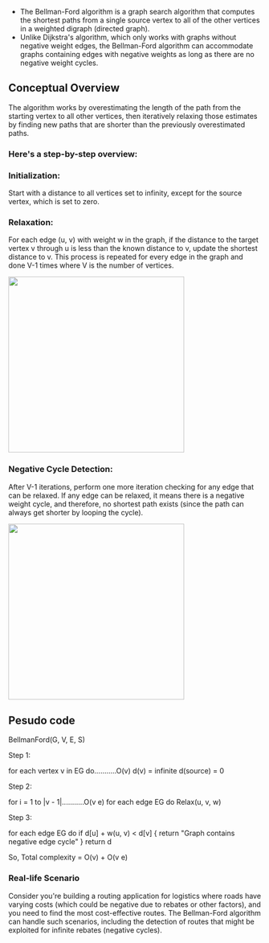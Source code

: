 - The Bellman-Ford algorithm is a graph search algorithm that computes the shortest paths from a single source vertex to all of the other vertices in a weighted digraph (directed graph). 
- Unlike Dijkstra's algorithm, which only works with graphs without negative weight edges, the Bellman-Ford algorithm can accommodate graphs containing edges with negative weights as long as there are no negative weight cycles.

## Conceptual Overview

The algorithm works by overestimating the length of the path from the starting vertex to all other vertices, then iteratively relaxing those estimates by finding new paths that are shorter than the previously overestimated paths.

### Here's a step-by-step overview:

### Initialization: 

Start with a distance to all vertices set to infinity, except for the source vertex, which is set to zero.

### Relaxation: 

For each edge (u, v) with weight w in the graph, if the distance to the target vertex v through u is less than the known distance to v, update the shortest distance to v. This process is repeated for every edge in the graph and done V-1 times where V is the number of vertices.

<img src="https://github.com/devashree-shukla/DSAlgoExpedition/assets/38584944/4ab9f934-2593-43e4-97e4-e736e295322f" width=350>

### Negative Cycle Detection: 

After V-1 iterations, perform one more iteration checking for any edge that can be relaxed. If any edge can be relaxed, it means there is a negative weight cycle, and therefore, no shortest path exists (since the path can always get shorter by looping the cycle).

<img src="https://github.com/devashree-shukla/DSAlgoExpedition/assets/38584944/681e6472-6d13-43b0-82cb-c1f5ae68964e" width=350>

## Pesudo code

BellmanFord(G, V, E, S)

Step 1:

for each vertex v in EG do...........O(v)
    d(v) = infinite
    d(source) = 0

Step 2:

for i = 1 to |v - 1|...........O(v e)
    for each edge EG do
        Relax(u, v, w)

Step 3:

for each edge EG do
    if d[u] + w(u, v) < d[v] {
        return "Graph contains negative edge cycle"
    }
    return d

So, Total complexity = O(v) + O(v e)

### Real-life Scenario

Consider you're building a routing application for logistics where roads have varying costs (which could be negative due to rebates or other factors), and you need to find the most cost-effective routes. The Bellman-Ford algorithm can handle such scenarios, including the detection of routes that might be exploited for infinite rebates (negative cycles).

